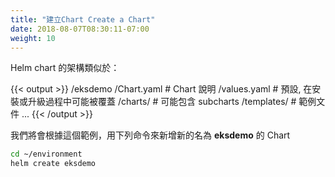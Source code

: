 ```yaml
---
title: "建立Chart Create a Chart"
date: 2018-08-07T08:30:11-07:00
weight: 10
---
```


<!--Helm charts have a structure similar to:-->
Helm chart 的架構類似於：

<!--{{< output >}}
/eksdemo
  /Chart.yaml  # a description of the chart
  /values.yaml # defaults, may be overridden during install or upgrade
  /charts/ # May contain subcharts
  /templates/ # the template files themselves
  ...
{{< /output >}}-->

{{< output >}}
/eksdemo
  /Chart.yaml  # Chart 說明
  /values.yaml # 預設, 在安裝或升級過程中可能被覆蓋
  /charts/ # 可能包含 subcharts
  /templates/ # 範例文件
  ...
{{< /output >}}

我們將會根據這個範例，用下列命令來新增新的名為 **eksdemo** 的 Chart 
<!--We'll follow this template, and create a new chart called **eksdemo** with the following commands:-->

```sh
cd ~/environment
helm create eksdemo
```
